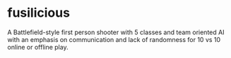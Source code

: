 # fusilicious
A Battlefield-style first person shooter with 5 classes and team oriented AI with an emphasis on communication and lack of randomness for 10 vs 10 online or offline play.
